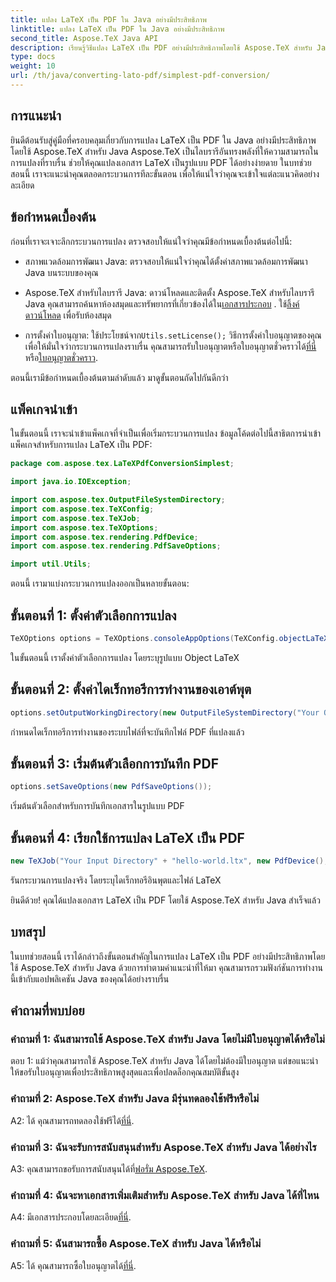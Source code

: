 ```yaml
---
title: แปลง LaTeX เป็น PDF ใน Java อย่างมีประสิทธิภาพ
linktitle: แปลง LaTeX เป็น PDF ใน Java อย่างมีประสิทธิภาพ
second_title: Aspose.TeX Java API
description: เรียนรู้วิธีแปลง LaTeX เป็น PDF อย่างมีประสิทธิภาพโดยใช้ Aspose.TeX สำหรับ Java ปฏิบัติตามคำแนะนำทีละขั้นตอนของเราเพื่อการผสานรวมเข้ากับแอปพลิเคชัน Java ของคุณได้อย่างราบรื่น
type: docs
weight: 10
url: /th/java/converting-lato-pdf/simplest-pdf-conversion/
---
```

## การแนะนำ

ยินดีต้อนรับสู่คู่มือที่ครอบคลุมเกี่ยวกับการแปลง LaTeX เป็น PDF ใน Java อย่างมีประสิทธิภาพโดยใช้ Aspose.TeX สำหรับ Java Aspose.TeX เป็นไลบรารีอันทรงพลังที่ให้ความสามารถในการแปลงที่ราบรื่น ช่วยให้คุณแปลงเอกสาร LaTeX เป็นรูปแบบ PDF ได้อย่างง่ายดาย ในบทช่วยสอนนี้ เราจะแนะนำคุณตลอดกระบวนการทีละขั้นตอน เพื่อให้แน่ใจว่าคุณจะเข้าใจแต่ละแนวคิดอย่างละเอียด

## ข้อกำหนดเบื้องต้น

ก่อนที่เราจะเจาะลึกกระบวนการแปลง ตรวจสอบให้แน่ใจว่าคุณมีข้อกำหนดเบื้องต้นต่อไปนี้:

- สภาพแวดล้อมการพัฒนา Java: ตรวจสอบให้แน่ใจว่าคุณได้ตั้งค่าสภาพแวดล้อมการพัฒนา Java บนระบบของคุณ

-  Aspose.TeX สำหรับไลบรารี Java: ดาวน์โหลดและติดตั้ง Aspose.TeX สำหรับไลบรารี Java คุณสามารถค้นหาห้องสมุดและทรัพยากรที่เกี่ยวข้องได้ใน[เอกสารประกอบ](https://reference.aspose.com/tex/java/) . ใช้[ลิ้งค์ดาวน์โหลด](https://releases.aspose.com/tex/java/) เพื่อรับห้องสมุด

-  การตั้งค่าใบอนุญาต: ใช้ประโยชน์จาก`Utils.setLicense();` วิธีการตั้งค่าใบอนุญาตของคุณเพื่อให้มั่นใจว่ากระบวนการแปลงราบรื่น คุณสามารถรับใบอนุญาตหรือใบอนุญาตชั่วคราวได้[ที่นี่](https://purchase.aspose.com/buy) หรือ[ใบอนุญาตชั่วคราว](https://purchase.aspose.com/temporary-license/).

ตอนนี้เรามีข้อกำหนดเบื้องต้นตามลำดับแล้ว มาดูขั้นตอนถัดไปกันดีกว่า

## แพ็คเกจนำเข้า

ในขั้นตอนนี้ เราจะนำเข้าแพ็คเกจที่จำเป็นเพื่อเริ่มกระบวนการแปลง ข้อมูลโค้ดต่อไปนี้สาธิตการนำเข้าแพ็คเกจสำหรับการแปลง LaTeX เป็น PDF:

```java
package com.aspose.tex.LaTeXPdfConversionSimplest;

import java.io.IOException;

import com.aspose.tex.OutputFileSystemDirectory;
import com.aspose.tex.TeXConfig;
import com.aspose.tex.TeXJob;
import com.aspose.tex.TeXOptions;
import com.aspose.tex.rendering.PdfDevice;
import com.aspose.tex.rendering.PdfSaveOptions;

import util.Utils;
```

ตอนนี้ เรามาแบ่งกระบวนการแปลงออกเป็นหลายขั้นตอน:

## ขั้นตอนที่ 1: ตั้งค่าตัวเลือกการแปลง

```java
TeXOptions options = TeXOptions.consoleAppOptions(TeXConfig.objectLaTeX());
```

ในขั้นตอนนี้ เราตั้งค่าตัวเลือกการแปลง โดยระบุรูปแบบ Object LaTeX

## ขั้นตอนที่ 2: ตั้งค่าไดเร็กทอรีการทำงานของเอาต์พุต

```java
options.setOutputWorkingDirectory(new OutputFileSystemDirectory("Your Output Directory"));
```

กำหนดไดเร็กทอรีการทำงานของระบบไฟล์ที่จะบันทึกไฟล์ PDF ที่แปลงแล้ว

## ขั้นตอนที่ 3: เริ่มต้นตัวเลือกการบันทึก PDF

```java
options.setSaveOptions(new PdfSaveOptions());
```

เริ่มต้นตัวเลือกสำหรับการบันทึกเอกสารในรูปแบบ PDF

## ขั้นตอนที่ 4: เรียกใช้การแปลง LaTeX เป็น PDF

```java
new TeXJob("Your Input Directory" + "hello-world.ltx", new PdfDevice(), options).run();
```

รันกระบวนการแปลงจริง โดยระบุไดเร็กทอรีอินพุตและไฟล์ LaTeX

ยินดีด้วย! คุณได้แปลงเอกสาร LaTeX เป็น PDF โดยใช้ Aspose.TeX สำหรับ Java สำเร็จแล้ว

## บทสรุป

ในบทช่วยสอนนี้ เราได้กล่าวถึงขั้นตอนสำคัญในการแปลง LaTeX เป็น PDF อย่างมีประสิทธิภาพโดยใช้ Aspose.TeX สำหรับ Java ด้วยการทำตามคำแนะนำที่ให้มา คุณสามารถรวมฟังก์ชันการทำงานนี้เข้ากับแอปพลิเคชัน Java ของคุณได้อย่างราบรื่น

## คำถามที่พบบ่อย

### คำถามที่ 1: ฉันสามารถใช้ Aspose.TeX สำหรับ Java โดยไม่มีใบอนุญาตได้หรือไม่

ตอบ 1: แม้ว่าคุณสามารถใช้ Aspose.TeX สำหรับ Java ได้โดยไม่ต้องมีใบอนุญาต แต่ขอแนะนำให้ขอรับใบอนุญาตเพื่อประสิทธิภาพสูงสุดและเพื่อปลดล็อกคุณสมบัติขั้นสูง

### คำถามที่ 2: Aspose.TeX สำหรับ Java มีรุ่นทดลองใช้ฟรีหรือไม่

 A2: ได้ คุณสามารถทดลองใช้ฟรีได้[ที่นี่](https://releases.aspose.com/).

### คำถามที่ 3: ฉันจะรับการสนับสนุนสำหรับ Aspose.TeX สำหรับ Java ได้อย่างไร

 A3: คุณสามารถขอรับการสนับสนุนได้ที่[ฟอรั่ม Aspose.TeX](https://forum.aspose.com/c/tex/47).

### คำถามที่ 4: ฉันจะหาเอกสารเพิ่มเติมสำหรับ Aspose.TeX สำหรับ Java ได้ที่ไหน

 A4: มีเอกสารประกอบโดยละเอียด[ที่นี่](https://reference.aspose.com/tex/java/).

### คำถามที่ 5: ฉันสามารถซื้อ Aspose.TeX สำหรับ Java ได้หรือไม่

 A5: ได้ คุณสามารถซื้อใบอนุญาตได้[ที่นี่](https://purchase.aspose.com/buy).
